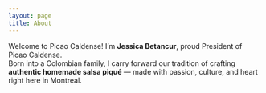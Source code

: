```yaml
---
layout: page
title: About
---
```


Welcome to Picao Caldense! I’m **Jessica Betancur**, proud President of Picao Caldense.  
Born into a Colombian family, I carry forward our tradition of crafting **authentic homemade salsa piqué** — made with passion, culture, and heart right here in Montreal.
